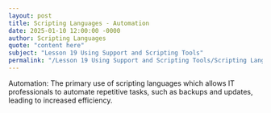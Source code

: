 ```yaml
---
layout: post
title: Scripting Languages - Automation
date: 2025-01-10 12:00:00 -0000
author: Scripting Languages
quote: "content here"
subject: "Lesson 19 Using Support and Scripting Tools"
permalink: "/Lesson 19 Using Support and Scripting Tools/Scripting Languages/Scripting Languages - Automation"
---
```


Automation: The primary use of scripting languages which allows IT professionals to automate repetitive tasks, such as backups and updates, leading to increased efficiency.
